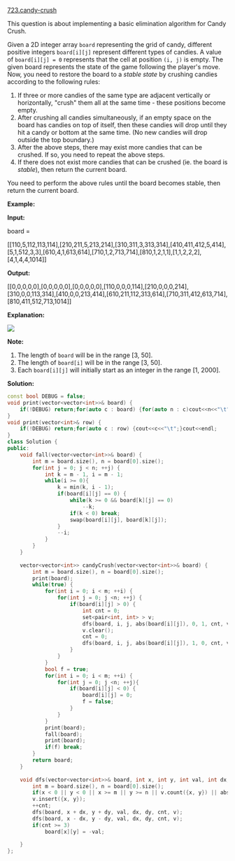 [723.candy-crush](https://leetcode.com/problems/candy-crush/)  

This question is about implementing a basic elimination algorithm for Candy Crush.

Given a 2D integer array `board` representing the grid of candy, different positive integers `board[i][j]` represent different types of candies. A value of `board[i][j] = 0` represents that the cell at position `(i, j)` is empty. The given board represents the state of the game following the player's move. Now, you need to restore the board to a _stable state_ by crushing candies according to the following rules:

1.  If three or more candies of the same type are adjacent vertically or horizontally, "crush" them all at the same time - these positions become empty.
2.  After crushing all candies simultaneously, if an empty space on the board has candies on top of itself, then these candies will drop until they hit a candy or bottom at the same time. (No new candies will drop outside the top boundary.)
3.  After the above steps, there may exist more candies that can be crushed. If so, you need to repeat the above steps.
4.  If there does not exist more candies that can be crushed (ie. the board is _stable_), then return the current board.

You need to perform the above rules until the board becomes stable, then return the current board.

**Example:**

  
**Input:**
  
board = 
  
\[\[110,5,112,113,114\],\[210,211,5,213,214\],\[310,311,3,313,314\],\[410,411,412,5,414\],\[5,1,512,3,3\],\[610,4,1,613,614\],\[710,1,2,713,714\],\[810,1,2,1,1\],\[1,1,2,2,2\],\[4,1,4,4,1014\]\]
  

  
**Output:**
  
\[\[0,0,0,0,0\],\[0,0,0,0,0\],\[0,0,0,0,0\],\[110,0,0,0,114\],\[210,0,0,0,214\],\[310,0,0,113,314\],\[410,0,0,213,414\],\[610,211,112,313,614\],\[710,311,412,613,714\],\[810,411,512,713,1014\]\]
  

  
**Explanation:** 
  
![](https://assets.leetcode.com/uploads/2018/10/12/candy_crush_example_2.png)
  

**Note:**

1.  The length of `board` will be in the range \[3, 50\].
2.  The length of `board[i]` will be in the range \[3, 50\].
3.  Each `board[i][j]` will initially start as an integer in the range \[1, 2000\].  



**Solution:**  

```cpp
const bool DEBUG = false;
void print(vector<vector<int>>& board) {
    if(!DEBUG) return;for(auto c : board) {for(auto n : c)cout<<n<<"\t";cout<<endl;}cout<<endl;
}
void print(vector<int>& row) {
    if(!DEBUG) return;for(auto c : row) {cout<<c<<"\t";}cout<<endl;
}
class Solution {
public:
    void fall(vector<vector<int>>& board) {
        int m = board.size(), n = board[0].size();
        for(int j = 0; j < n; ++j) {
            int k = m - 1, i = m - 1;
            while(i >= 0){
                k = min(k, i - 1);
                if(board[i][j] == 0) {
                    while(k >= 0 && board[k][j] == 0)
                        --k;
                    if(k < 0) break;
                    swap(board[i][j], board[k][j]);
                }
                --i;
            }
        }
    }
    
    vector<vector<int>> candyCrush(vector<vector<int>>& board) {
        int m = board.size(), n = board[0].size();
        print(board);
        while(true) {
            for(int i = 0; i < m; ++i) {
                for(int j = 0; j <n; ++j) {
                    if(board[i][j] > 0) {
                        int cnt = 0;
                        set<pair<int, int> > v;
                        dfs(board, i, j, abs(board[i][j]), 0, 1, cnt, v);
                        v.clear();
                        cnt = 0;
                        dfs(board, i, j, abs(board[i][j]), 1, 0, cnt, v);
                    }
                }
            }
            bool f = true;
            for(int i = 0; i < m; ++i) {
                for(int j = 0; j <n; ++j){
                    if(board[i][j] < 0) {
                        board[i][j] = 0;
                        f = false;
                    }
                }
            }
            print(board);
            fall(board);
            print(board);
            if(f) break;
        }
        return board;
    }
    
    void dfs(vector<vector<int>>& board, int x, int y, int val, int dx, int dy, int &cnt, set<pair<int, int> > &v) {
        int m = board.size(), n = board[0].size();
        if(x < 0 || y < 0 || x >= m || y >= n || v.count({x, y}) || abs(board[x][y]) != abs(val)) return;
        v.insert({x, y});
        ++cnt;
        dfs(board, x + dx, y + dy, val, dx, dy, cnt, v);
        dfs(board, x - dx, y - dy, val, dx, dy, cnt, v);
        if(cnt >= 3)
            board[x][y] = -val;
        
    }
};
```
      